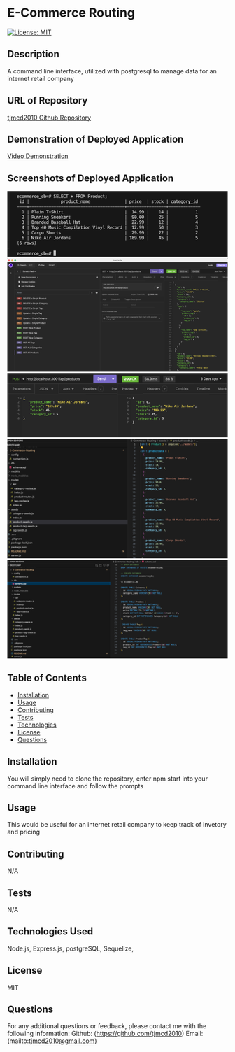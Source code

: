 
  # E-Commerce Routing

  [![License: MIT](https://img.shields.io/badge/License-MIT-yellow.svg)](https://opensource.org/licenses/MIT)

  ## Description
  A command line interface, utilized with postgresql to manage data for an internet retail company

  ## URL of Repository

  [tjmcd2010 Github Repository](https://github.com/tjmcd2010/E-Commerce-Routing)

  ## Demonstration of Deployed Application

  [Video Demonstration](https://drive.google.com/file/d/1-mvtt4lZsW4ONldGuN258PAQiDG3GJtu/view?usp=sharing)

  ## Screenshots of Deployed Application

  ![PostgreSQL Database View](./Images/database-view.png)
  ![View of Routes in Insomnia](./Images/Insomnia-view.png)
  ![Post Route Example in Insomnia](./Images/post-new-product.png)
  ![Product Seeds File in VS Code](./Images/product-seeds.png)
  ![Schema.sql File in VS Code](./Images/schema.png)  

  ## Table of Contents
  - [Installation](#installation)
  - [Usage](#usage)
  - [Contributing](#contributing)
  - [Tests](#tests)
  - [Technologies](#technologies)
  - [License](#license)
  - [Questions](#questions)

  ## Installation
  You will simply need to clone the repository, enter npm start into your command line interface and follow the prompts

  ## Usage
  This would be useful for an internet retail company to keep track of invetory and pricing

  ## Contributing
  N/A

  ## Tests
  N/A

  ## Technologies Used
  
  Node.js, Express.js, postgreSQL, Sequelize, 

   ## License
  MIT

  ## Questions

  For any additional questions or feedback, please contact me with the following information:
  Github: (https://github.com/tjmcd2010)
  Email: (mailto:tjmcd2010@gmail.com)  

